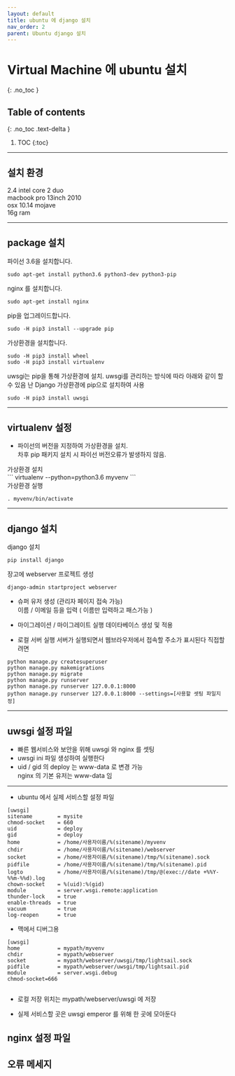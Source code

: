 ```yaml
---
layout: default
title: ubuntu 에 django 설치
nav_order: 2
parent: Ubuntu django 설치
---
```


# Virtual Machine 에 ubuntu 설치
{: .no_toc }

## Table of contents
{: .no_toc .text-delta }

1. TOC
{:toc}

---
 
## 설치 환경
2.4 intel core 2 duo  
macbook pro 13inch 2010   
osx 10.14 mojave   
16g ram  

---

## package 설치

<div class="code-example" markdown="1">
파이선 3.6을 설치합니다.
</div>

```
sudo apt-get install python3.6 python3-dev python3-pip  
```

<div class="code-example" markdown="1">
nginx 를 설치합니다.   
</div>

```
sudo apt-get install nginx  
```

<div class="code-example" markdown="1">
pip을 업그레이드합니다.  
</div>

```
sudo -H pip3 install --upgrade pip  
```


<div class="code-example" markdown="1">
가상환경을 설치합니다.  
</div>

```
sudo -H pip3 install wheel    
sudo -H pip3 install virtualenv   

```



<div class="code-example" markdown="1">
uwsgi는 pip을 통해 가상환경에 설치.  
uwsgi를 관리하는 방식에 따라 아래와 같이 할 수 있음  
난 Django 가상환경에 pip으로 설치하여 사용  

</div>

```
sudo -H pip3 install uwsgi  
```

---

## virtualenv 설정

- 파이선의 버전을 지정하여 가상환경을 설치.  
차후 pip 패키지 설치 시 파이선 버전오류가 발생하지 않음.    

<div class="code-example" markdown="1">
가상환경 설치    
</div>
```
virtualenv --python=python3.6 myvenv  
```

<div class="code-example" markdown="1">
가상환경 실행  
</div>

```
. myvenv/bin/activate  
```

---

## django 설치

<div class="code-example" markdown="1">
django 설치
</div>

```
pip install django  
```

<div class="code-example" markdown="1">
장고에 webserver 프로젝트 생성
</div>

```
django-admin startproject webserver    
```

<div class="code-example" markdown="1">

- 슈퍼 유저 생성 (관리자 페이지 접속 가능)  
이름 / 이메일 등을 입력 ( 이름만 입력하고 패스가능 )

- 마이그레이션 / 마이그레이트 실행
데이타베이스 생성 및 적용

- 로컬 서버 실행
서버가 실행되면서 웹브라우저에서 접속할 주소가 표시된다
직접할려면
</div>

```
python manage.py createsuperuser
python manage.py makemigrations
python manage.py migrate
python manage.py runserver
python manage.py runserver 127.0.0.1:8000
python manage.py runserver 127.0.0.1:8000 --settings=[사용할 셋팅 파일지정]
```
---
 
## uwsgi 설정 파일


<div class="code-example" markdown="1">

- 빠른 웹서비스와 보안을 위해 uwsgi 와 nginx 를 셋팅  
- uwsgi ini 파일 생성하여 실행한다  
- uid / gid 의 deploy 는 www-data 로 변경 가능  
nginx 의 기본 유저는 www-data 임

</div>

---

<div class="code-example" markdown="1">

- ubuntu 에서 실제 서비스할 설정 파일

</div>

```
[uwsgi]
sitename        = mysite 
chmod-socket    = 660 
uid             = deploy 
gid             = deploy
home            = /home/사용자이름/%(sitename)/myvenv
chdir           = /home/사용자이름/%(sitename)/webserver
socket          = /home/사용자이름/%(sitename)/tmp/%(sitename).sock
pidfile         = /home/사용자이름/%(sitename)/tmp/%(sitename).pid
logto           = /home/사용자이름/%(sitename)/tmp/@(exec://date +%%Y-%%m-%%d).log
chown-socket    = %(uid):%(gid)
module          = server.wsgi.remote:application
thunder-lock    = true
enable-threads  = true
vacuum          = true
log-reopen      = true

```
<div class="code-example" markdown="1">

- 맥에서 디버그용

</div>

```
[uwsgi]
home            = mypath/myvenv
chdir           = mypath/webserver
socket          = mypath/webserver/uwsgi/tmp/lightsail.sock
pidfile         = mypath/webserver/uwsgi/tmp/lightsail.pid
module          = server.wsgi.debug
chmod-socket=666


```

<div class="code-example" markdown="1">

- 로컬 저장 위치는 mypath/webserver/uwsgi 에 저장

- 실제 서비스할 곳은 uwsgi emperor 를 위해 한 곳에 모아둔다

</div>


## nginx 설정 파일

## 오류 메세지

